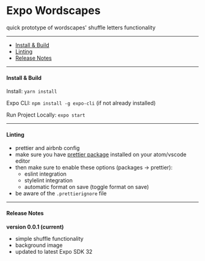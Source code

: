 # Expo Wordscapes

quick prototype of wordscapes' shuffle letters functionality

---

- [Install & Build](#install--build)
- [Linting](#linting)
- [Release Notes](#release-notes)

---

#### Install & Build

Install: `yarn install`

Expo CLI: `npm install -g expo-cli` (if not already installed)

Run Project Locally: `expo start`

---

#### Linting

- prettier and airbnb config
- make sure you have [prettier package](https://atom.io/packages/prettier-atom) installed on your atom/vscode editor
- then make sure to enable these options (packages → prettier):
  - eslint integration
  - stylelint integration
  - automatic format on save (toggle format on save)
- be aware of the `.prettierignore` file

---

#### Release Notes

**version 0.0.1 (current)**

- simple shuffle functionality
- background image
- updated to latest Expo SDK 32
